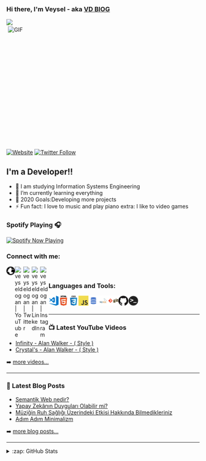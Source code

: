 ### Hi there, I'm Veysel - aka [VD BlOG][website] 
<img src="https://media.giphy.com/media/hvRJCLFzcasrR4ia7z/giphy.gif" width="25px">
<img align="right" alt="GIF" src="https://github.com/abhisheknaiidu/abhisheknaiidu/blob/master/code.gif?raw=true" width="500" height="320" />

[![Website](https://img.shields.io/website?label=veyseldogan.com&style=for-the-badge&url=https%3A%2F%2Fcodestackr.com)](https://www.veyseldogan.com.tr)
[![Twitter Follow](https://img.shields.io/twitter/follow/veyso_dogan?color=1DA1F2&logo=twitter&style=for-the-badge)](https://twitter.com/intent/follow?original_referer=https%3A%2F%2Fgithub.com%2Fveyselgithub&screen_name=veyso_dogan)


## I'm a Developer!!

- 🔭 I am studying Information Systems Engineering
- 🌱  I’m currently learning everything
 - 🥅 2020 Goals:Developing more projects
- ⚡ Fun fact: I love to music and play piano extra: I like to video games

### Spotify Playing 🎧

[<img src="https://now-playing-codestackr.vercel.app/api/spotify-playing" alt="Spotify Now Playing" width="350" />](https://open.spotify.com/user/11153227048)


### Connect with me:

[<img align="left" alt="veyseldogan.com" width="22px" src="https://raw.githubusercontent.com/iconic/open-iconic/master/svg/globe.svg" />][website]
[<img align="left" alt="veyseldogan | YouTube" width="22px" src="https://cdn.jsdelivr.net/npm/simple-icons@v3/icons/youtube.svg" />][youtube]
[<img align="left" alt="veyseldogan | Twitter" width="22px" src="https://cdn.jsdelivr.net/npm/simple-icons@v3/icons/twitter.svg" />][twitter]
[<img align="left" alt="veyseldogan | LinkedIn" width="22px" src="https://cdn.jsdelivr.net/npm/simple-icons@v3/icons/linkedin.svg" />][linkedin]
[<img align="left" alt="veyseldogan | Instagram" width="22px" src="https://cdn.jsdelivr.net/npm/simple-icons@v3/icons/instagram.svg" />][instagram]

<br />

### Languages and Tools:

[<img align="left" alt="Visual Studio Code" width="26px" src="https://raw.githubusercontent.com/github/explore/80688e429a7d4ef2fca1e82350fe8e3517d3494d/topics/visual-studio-code/visual-studio-code.png" />][webdevplaylist]
[<img align="left" alt="HTML5" width="26px" src="https://raw.githubusercontent.com/github/explore/80688e429a7d4ef2fca1e82350fe8e3517d3494d/topics/html/html.png" />][webdevplaylist]
[<img align="left" alt="CSS3" width="26px" src="https://raw.githubusercontent.com/github/explore/80688e429a7d4ef2fca1e82350fe8e3517d3494d/topics/css/css.png" />][cssplaylist]
[<img align="left" alt="JavaScript" width="26px" src="https://raw.githubusercontent.com/github/explore/80688e429a7d4ef2fca1e82350fe8e3517d3494d/topics/javascript/javascript.png" />][jsplaylist]
[<img align="left" alt="SQL" width="26px" src="https://raw.githubusercontent.com/github/explore/80688e429a7d4ef2fca1e82350fe8e3517d3494d/topics/sql/sql.png" />][webdevplaylist]
[<img align="left" alt="MySQL" width="26px" src="https://raw.githubusercontent.com/github/explore/80688e429a7d4ef2fca1e82350fe8e3517d3494d/topics/mysql/mysql.png" />][webdevplaylist]
[<img align="left" alt="Git" width="26px" src="https://raw.githubusercontent.com/github/explore/80688e429a7d4ef2fca1e82350fe8e3517d3494d/topics/git/git.png" />][webdevplaylist]
[<img align="left" alt="GitHub" width="26px" src="https://raw.githubusercontent.com/github/explore/78df643247d429f6cc873026c0622819ad797942/topics/github/github.png" />][webdevplaylist]
[<img align="left" alt="Terminal" width="26px" src="https://raw.githubusercontent.com/github/explore/80688e429a7d4ef2fca1e82350fe8e3517d3494d/topics/terminal/terminal.png" />][webdevplaylist]

<br />
<br />

---

### 📺 Latest YouTube Videos

<!-- YOUTUBE:START -->
- [Infinity - Alan Walker - ( Style )](https://www.youtube.com/watch?v=fnRYGv2RoE0&ab)
- [Crystal's - Alan Walker - ( Style )](https://www.youtube.com/watch?v=H55R6eeE2pY&ab)
<!-- YOUTUBE:END -->

➡️ [more videos...](https://www.youtube.com/channel/UCnl22LTmfj626YewFCe3Gew?)

---

### 📕 Latest Blog Posts

<!-- BLOG-POST-LIST:START -->
- [Semantik Web nedir?](https://www.veyseldogan.com.tr/blog/semantik-web-nedir-arama-motorlari-neden-semantik-web-kullanir)
- [Yapay Zekânın Duyguları Olabilir mi?](https://www.veyseldogan.com.tr/blog/yapay-zekanin-duygulari-olabilir-mi)
- [Müziğin Ruh Sağlığı Üzerindeki Etkisi Hakkında Bilmedikleriniz](https://www.veyseldogan.com.tr/blog/muzigin-ruh-sagligi-uzerindeki-etkisi-hakkinda-bilmedikleriniz)
- [Adım Adım Minimalizm](https://www.veyseldogan.com.tr/blog/adim-adim-minimalizm-bir-minimalist-yasam-rehberi)
<!-- BLOG-POST-LIST:END -->

➡️ [more blog posts...](https://www.veyseldogan.com.tr/blog)

---


<details>
  <summary>:zap: GitHub Stats</summary>

  <img align="left" alt="Veysel's GitHub Stats" src="https://github-readme-stats.vercel.app/api?username=veyselgithub&show_icons=true&hide_border=true" />

</details>

[website]: https://www.veyseldogan.com.tr
 [twitter]: https://twitter.com/veyso_dogan
[youtube]: https://www.youtube.com/channel/UCnl22LTmfj626YewFCe3Gew?
[instagram]: https://www.instagram.com/veyso.s
[linkedin]: https://www.linkedin.com/in/veysel-do%C4%9Fan
[webdevplaylist]: https://github.com/veyselgithub
[jsplaylist]: https://github.com/veyselgithub
[cssplaylist]: https://github.com/veyselgithub
[reactplaylist]: https://github.com/veyselgithub

